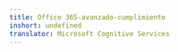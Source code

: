 ```yaml
---
title: Office 365-avanzado-cumplimiento
inshort: undefined
translator: Microsoft Cognitive Services
---
```




